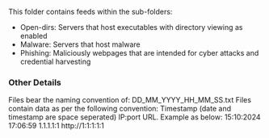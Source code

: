 This folder contains feeds within the sub-folders:
- Open-dirs:  Servers that host executables with directory viewing as enabled
- Malware: Servers that host malware
- Phishing: Maliciously webpages that are intended for cyber attacks and credential harvesting

### Other Details
Files bear the naming convention of: DD_MM_YYYY_HH_MM_SS.txt
Files contain data as per the following convention:
Timestamp (date and timestamp are space seperated) IP:port URL. Example as below:
15:10:2024 17:06:59 1.1.1.1:1 http://1:1:1:1:1
